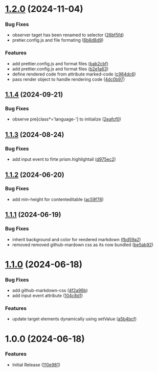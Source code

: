 # [1.2.0](https://github.com/CoCreate-app/CoCreate-marked/compare/v1.1.4...v1.2.0) (2024-11-04)


### Bug Fixes

* observer taget has been renamed to selector ([26bf5fd](https://github.com/CoCreate-app/CoCreate-marked/commit/26bf5fdeae81325feb500992d4d36573558f15da))
* pretier.config.js and file formating ([6b8d8d9](https://github.com/CoCreate-app/CoCreate-marked/commit/6b8d8d9411565924c047e5807aee4736d78e5aa6))


### Features

* add prettier.config.js and format files ([bab2cbf](https://github.com/CoCreate-app/CoCreate-marked/commit/bab2cbf3d53dc4963f51ded7db4d776b7edbe3fb))
* add prettier.config.js and format files ([b2e1a63](https://github.com/CoCreate-app/CoCreate-marked/commit/b2e1a63ad3fd48949bcce4e7f92a34242e83bd8f))
* define rendered code from attribute marked-code ([c984dc6](https://github.com/CoCreate-app/CoCreate-marked/commit/c984dc6e288c4e3ae68bc956994032c8b04a9de8))
* pass render object to handle rendering code ([4dc0b97](https://github.com/CoCreate-app/CoCreate-marked/commit/4dc0b97ac8e8ac3ef3883999bddd135fbf1860c5))

## [1.1.4](https://github.com/CoCreate-app/CoCreate-marked/compare/v1.1.3...v1.1.4) (2024-09-21)


### Bug Fixes

* observe pre[class*='language-'] to initialize ([2eafcf0](https://github.com/CoCreate-app/CoCreate-marked/commit/2eafcf08fb76c34e939a7b51312a99f8d70382bf))

## [1.1.3](https://github.com/CoCreate-app/CoCreate-marked/compare/v1.1.2...v1.1.3) (2024-08-24)


### Bug Fixes

* add input event to firte prism.highlightall ([d975ec2](https://github.com/CoCreate-app/CoCreate-marked/commit/d975ec250d62089f907fea37a3fd20490992a947))

## [1.1.2](https://github.com/CoCreate-app/CoCreate-marked/compare/v1.1.1...v1.1.2) (2024-06-20)


### Bug Fixes

* add min-height for contenteditable ([ac59f78](https://github.com/CoCreate-app/CoCreate-marked/commit/ac59f7801a179ea93326d4c146687e34d4c17fa5))

## [1.1.1](https://github.com/CoCreate-app/CoCreate-marked/compare/v1.1.0...v1.1.1) (2024-06-19)


### Bug Fixes

* inherit background and color for rendered markdown ([fbd59a2](https://github.com/CoCreate-app/CoCreate-marked/commit/fbd59a20af1f3d2f96a91812562c6b69c4c7238c))
* removed removed github-mardown css as its now bundled ([be5ab92](https://github.com/CoCreate-app/CoCreate-marked/commit/be5ab922e13a9dbd083314f1a8d1961e3cac1d39))

# [1.1.0](https://github.com/CoCreate-app/CoCreate-marked/compare/v1.0.0...v1.1.0) (2024-06-18)


### Bug Fixes

* add github-markdown-css ([4f2a98b](https://github.com/CoCreate-app/CoCreate-marked/commit/4f2a98b5a1d21a54aba31be8e74d8ade09172d79))
* add input event attribute ([104c8d1](https://github.com/CoCreate-app/CoCreate-marked/commit/104c8d11503df1c702d6c84817e2337a8284842f))


### Features

* update target elements dynamically using setValue ([a5b4bcf](https://github.com/CoCreate-app/CoCreate-marked/commit/a5b4bcf9b07161555fa5de9e3bb4c7f80c76aac9))

# 1.0.0 (2024-06-18)


### Features

* Initial Release ([110e981](https://github.com/CoCreate-app/CoCreate-marked/commit/110e9815ceb0da2abc079c15c503213b639130c1))

